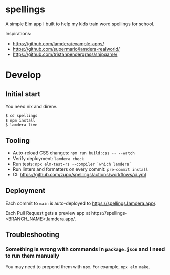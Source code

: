 # spellings

A simple Elm app I built to help my kids train word spellings for school.

Inspirations:
* https://github.com/lamdera/example-apps/
* https://github.com/supermario/lamdera-realworld/
* https://github.com/tristanpendergrass/shipgame/


# Develop

## Initial start

You need nix and direnv.

```console
$ cd spellings
$ npm install
$ lamdera live
```

## Tooling

* Auto-reload CSS changes: `npm run build:css -- --watch`
* Verify deployment: `lamdera check`
* Run tests: `` npx elm-test-rs --compiler `which lamdera` ``
* Run linters and formatters on every commit: `pre-commit install`
* CI: https://github.com/zupo/spellings/actions/workflows/ci.yml

## Deployment

Each commit to `main` is auto-deployed to https://spellings.lamdera.app/.

Each Pull Request gets a preview app at https://spellings-<BRANCH_NAME>.lamdera.app/.


## Troubleshooting


### Something is wrong with commands in `package.json` and I need to run them manually

You may need to prepend them with `npx`. For example, `npx elm make`.
